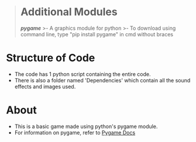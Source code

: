 > # Additional Modules
>  ***pygame***
    >- A graphics module for python
    >- To download using command line, type "pip install pygame" in cmd without braces

# Structure of Code
- The code has 1 python script containing the entire code.
- There is also a folder named 'Dependencies' which contain all the sound effects and images used.

# About
- This is a basic game made using python's pygame module.
- For information on pygame, refer to [Pygame Docs](https://www.pygame.org/docs/)
